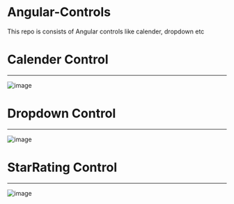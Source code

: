 # Angular-Controls
This repo is consists of Angular controls like calender, dropdown etc

# Calender Control
-------------------
![image](https://github.com/rajhseg/Angular-Controls/assets/9523832/0e341bf3-7a02-4aa5-9ac0-f2ddf2092aac)

# Dropdown Control
-------------------
![image](https://github.com/rajhseg/Angular-Controls/assets/9523832/d2a7e0c4-6a6a-4c14-bef2-0484e7c0d8af)

# StarRating Control
---------------------
![image](https://github.com/rajhseg/Angular-Controls/assets/9523832/802c17b4-753a-4dae-8dd1-9c7cefd39f78)
